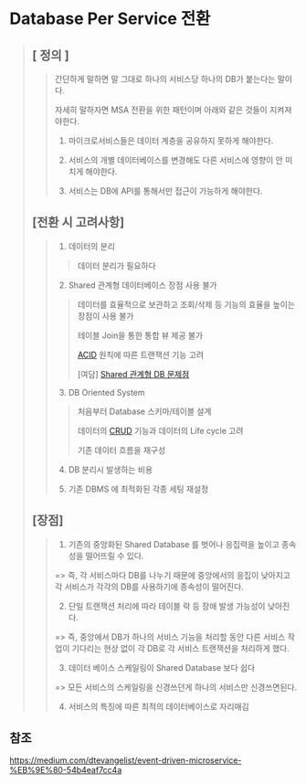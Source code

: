 # Database Per Service 전환
> ## [ 정의 ]
> 
>> 간단하게 말하면 말 그대로 하나의 서비스당 하나의 DB가 붙는다는 말이다.
>> 
>> 자세히 말하자면 MSA 전환을 위한 패턴이며 아래와 같은 것들이 지켜져야한다.
>> 
>> 1. 마이크로서비스들은 데이터 계층을 공유하지 못하게 해야한다.
>> 
>> 2. 서비스의 개별 데이터베이스를 변경해도 다른 서비스에 영향이 안 미치게 해야한다.
>> 
>> 3. 서비스는 DB에 API를 통해서만 접근이 가능하게 해야한다.
>> 
>> 
> ## [전환 시 고려사항]
> 
>> 1. 데이터의 분리
>> 
>>> 데이터 분리가 필요하다
>>> 
>> 2. Shared 관계형 데이터베이스 장점 사용 불가
>> 
>>> 데이터를 효율적으로 보관하고 조회/삭제 등 기능의 효율을 높이는 장점이 사용 불가
>>> 
>>> 테이블 Join을 통한 통합 뷰 제공 불가
>>> 
>>> [ACID](https://github.com/ByeonChanHO/Back_End_Study/blob/main/%EA%B3%B5%EB%B6%80%EB%B0%A9/Event%20Driven/ACID.md) 원칙에 따른 트랜잭션 기능 고려
>>> 
>>> [여담] [Shared 관계형 DB 문제점](https://github.com/ByeonChanHO/Back_End_Study/blob/main/%EA%B3%B5%EB%B6%80%EB%B0%A9/Event%20Driven/Shared%20Database%20%EB%AC%B8%EC%A0%9C%EC%A0%90.md)
>> 3. DB Oriented System
>> 
>>> 처음부터 Database 스키마/테이블 설계
>>> 
>>> 데이터의 [CRUD](https://github.com/ByeonChanHO/Back_End_Study/blob/main/%EA%B3%B5%EB%B6%80%EB%B0%A9/Event%20Driven/CRUD%EB%9E%80.md) 기능과 데이터의 Life cycle 고려
>>> 
>>> 기존 데이터 흐름을 재구성
>>> 
>> 4. DB 분리시 발생하는 비용
>> 
>> 5. 기존 DBMS 에 최적화된 각종 세팅 재설정
>>
> ## [장점]
>> 1. 기존의 중앙화된 Shared Database 를 벗어나 응집력을 높이고 종속성을 떨어뜨릴 수 있다.
>> 
>> => 즉, 각 서비스마다 DB를 나누기 때문에 중앙에서의 응집이 낮아지고 각 서비스가 각각의 DB를 사용하기에 종속성이 떨어진다.
>> 
>> 2. 단일 트랜잭션 처리에 따라 테이블 락 등 장애 발생 가능성이 낮아진다.
>> 
>> => 즉, 중앙에서 DB가 하나의 서비스 기능을 처리할 동안 다른 서비스 작업이 기다리는 현상 없이 각 DB로 각 서비스 트랜잭션을 처리하게 했다.
>> 
>> 3. 데이터 베이스 스케일링이 Shared Database 보다 쉽다
>> 
>> => 모든 서비스의 스케일링을 신경쓰던게 하나의 서비스만 신경쓰면된다.
>> 
>> 4. 서비스의 특징에 따른 최적의 데이터베이스로 자리매김
>>  
## 참조
https://medium.com/dtevangelist/event-driven-microservice-%EB%9E%80-54b4eaf7cc4a
